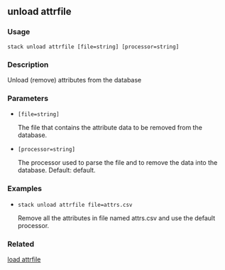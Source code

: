 ## unload attrfile

### Usage

`stack unload attrfile [file=string] [processor=string]`

### Description

Unload (remove) attributes from the database

### Parameters
* `[file=string]`

   The file that contains the attribute data to be removed from the
	database.
* `[processor=string]`

   The processor used to parse the file and to remove the data into the
	database. Default: default.

### Examples

* `stack unload attrfile file=attrs.csv`

   Remove all the attributes in file named attrs.csv and use the default
	processor.


### Related
[load attrfile](load-attrfile)


